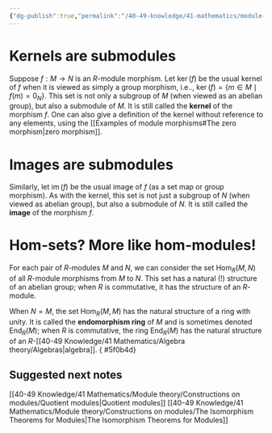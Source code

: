 ```yaml
---
{"dg-publish":true,"permalink":"/40-49-knowledge/41-mathematics/module-theory/basic-definitions-and-examples/module-morphisms-and-submodules/","tags":["module_theory"],"updated":"2024-09-27T05:46:29-07:00"}
---
```


# Kernels are submodules

Suppose $f:M\to N$ is an $R$-module morphism. Let $\operatorname{ker}(f)$ be the usual kernel of $f$ when it is viewed as simply a group morphism, i.e.., $\operatorname{ker}(f)=\{m\in M\mid f(m)=0_N\}$. This set is not only a subgroup of $M$ (when viewed as an abelian group), but also a submodule of $M$. It is still called the **kernel** of the morphism $f$. One can also give a definition of the kernel without reference to any elements, using the [[Examples of module morphisms#The zero morphism\|zero morphism]].

# Images are submodules

Similarly, let $\operatorname{im}(f)$ be the usual image of $f$ (as a set map or group morphism). As with the kernel, this set is not just a subgroup of $N$ (when viewed as abelian group), but also a submodule of $N$. It is still called the **image** of the morphism $f$.

# Hom-sets? More like hom-modules!

For each pair of $R$-modules $M$ and $N$, we can consider the set $\operatorname{Hom}_R(M,N)$ of all $R$-module morphisms from $M$ to $N$. This set has a natural (!) structure of an abelian group; when $R$ is commutative, it has the structure of an $R$-module.

When $N=M$, the set $\operatorname{Hom}_R(M,M)$ has the natural structure of a ring with unity. It is called the **endomorphism ring** of $M$ and is sometimes denoted $\operatorname{End}_R(M)$; when $R$ is commutative, the ring $\operatorname{End}_R(M)$ has the natural structure of an $R$-[[40-49 Knowledge/41 Mathematics/Algebra theory/Algebras\|algebra]].
{ #5f0b4d}


## Suggested next notes

[[40-49 Knowledge/41 Mathematics/Module theory/Constructions on modules/Quotient modules\|Quotient modules]]
[[40-49 Knowledge/41 Mathematics/Module theory/Constructions on modules/The Isomorphism Theorems for Modules\|The Isomorphism Theorems for Modules]]